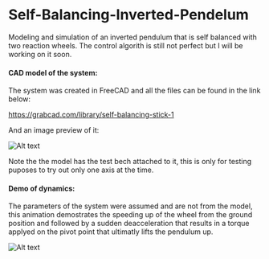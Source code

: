 # Self-Balancing-Inverted-Pendelum
Modeling and simulation of an inverted pendulum that is self balanced with two reaction wheels. The control algorith is still not perfect but I will be working on it soon. 

#### CAD model of the system: 

The system was created in FreeCAD and all the files can be found in the link below:

https://grabcad.com/library/self-balancing-stick-1

And an image preview of it:

![Alt text](https://github.com/richaeell/Self-Balancing-Inverted-Pendelum/blob/master/docs/Images/foto.png)

Note the the model has the test bech attached to it, this is only for testing puposes to try out only one axis at the time.

#### Demo of dynamics:

The parameters of the system were assumed and are not from the model, this animation demostrates the speeding up of the wheel from the ground position and followed by a sudden deacceleration that results in a torque applyed on the pivot point that ultimatly lifts the pendulum up. 

![Alt text](https://github.com/richaeell/Self-Balancing-Inverted-Pendelum/blob/master/docs/Images/Animation.gif)

